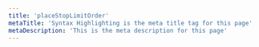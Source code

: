 ```yaml
---
title: 'placeStopLimitOrder'
metaTitle: 'Syntax Highlighting is the meta title tag for this page'
metaDescription: 'This is the meta description for this page'
---
```


